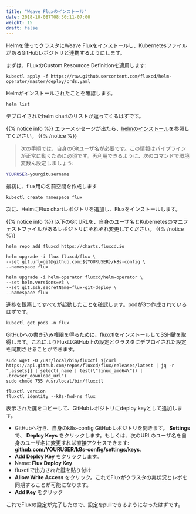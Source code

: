 ```yaml
---
title: "Weave Fluxのインストール"
date: 2018-10-087T08:30:11-07:00
weight: 15
draft: false
---
```


<!--
Now we will use Helm to install Weave Flux into our cluster and enable it to interact with our Kubernetes configuration GitHub repo.  
-->
Helmを使ってクラスタにWeave Fluxをインストールし、KubernetesファイルがあるGitHubレポジトリと連携するようにします。

<!--
First, install the Flux Custom Resource Definition:
-->
まずは、FLuxのCustom Resourcce Definitionを適用します:

```
kubectl apply -f https://raw.githubusercontent.com/fluxcd/helm-operator/master/deploy/crds.yaml
```

<!--
Check that Helm is installed. 
-->
Helmがインストールされたことを確認します。

```
helm list
```

<!--
This command should either return a list of helm charts that have already been deployed or nothing.
-->
デプロイされたhelm chartのリストが返ってくるはずです。

<!--
{{% notice info %}}
If you get an error message, see [installing helm](/beginner/060_helm/helm_intro/install/index.html) for instructions.
{{% /notice %}}
-->
{{% notice info %}}
エラーメッセージが出たら、[helmのインストール](/beginner/060_helm/helm_intro/install/index.html)を参照してください。
{{% /notice %}}

<!--
> In the following steps, your Git user name will be required. Without this information, the resulting pipeline will not function as expected. Set this as an environment variable to reuse in the next commands:
-->
> 次の手順では、自身のGitユーザ名が必要です。この情報はパイプラインが正常に動くために必須です。再利用できるように、次のコマンドで環境変数ん設定しましょう:

```bash
YOURUSER=yourgitusername
```

<!--
First, create the flux Kubernetes namespace
-->
最初に、flux用の名前空間を作成します

```
kubectl create namespace flux
```

<!--
Next, add the Flux chart repository to Helm and install Flux.  
-->
次に、HelmにFlux chartレポジトリを追加し、Fluxをインストールします。

<!--
{{% notice info %}}
Update the Git URL below to match your user name and Kubernetes configuration manifest repository.
{{% /notice %}}
-->
{{% notice info %}}
以下のGit URLを、自身のユーザ名とKubernetesのマニフェストファイルがあるレポジトリにそれぞれ変更してください。
{{% /notice %}}

```
helm repo add fluxcd https://charts.fluxcd.io

helm upgrade -i flux fluxcd/flux \
--set git.url=git@github.com:${YOURUSER}/k8s-config \
--namespace flux

helm upgrade -i helm-operator fluxcd/helm-operator \
--set helm.versions=v3 \
--set git.ssh.secretName=flux-git-deploy \
--namespace flux
```

<!--
Watch the install and confirm everything starts.  There should be 3 pods.  
-->
進捗を観察してすべてが起動したことを確認します。podが3つ作成されているはずです。
```
kubectl get pods -n flux
```

<!--
Install fluxctl in order to get the SSH key to allow GitHub write access.  This allows Flux to keep the configuration in GitHub in sync with the configuration deployed in the cluster.  
-->
GitHubへの書き込み権限を得るために、fluxctlをインストールしてSSH鍵を取得します。これによりFluxはGitHub上の設定とクラスタにデプロイされた設定を同期させることができます。
```
sudo wget -O /usr/local/bin/fluxctl $(curl https://api.github.com/repos/fluxcd/flux/releases/latest | jq -r ".assets[] | select(.name | test(\"linux_amd64\")) | .browser_download_url")
sudo chmod 755 /usr/local/bin/fluxctl

fluxctl version
fluxctl identity --k8s-fwd-ns flux
```

<!--
Copy the provided key and add that as a deploy key in the GitHub repository.  
-->
表示された鍵をコピーして、GitHubレポジトリにdeploy keyとして追加します。

<!--
* In GitHub, select your k8s-config GitHub repo.  Go to **Settings** and click **Deploy Keys**.  Alternatively, you can go by direct URL by replacing your user name in this URL: **github.com/YOURUSER/k8s-config/settings/keys**.  
* Click on **Add Deploy Key**
 * Name: **Flux Deploy Key**
 * Paste the key output from fluxctl
 * Click **Allow Write Access**.  This allows Flux to keep the repo in sync with the real state of the cluster
 * Click **Add Key**
-->
* GitHubへ行き、自身のk8s-config GitHubレポジトリを開きます。 **Settings** で、 **Deploy Keys** をクリックします。もしくは、次のURLのユーザ名を自身のユーザ名に変更すれば直接アクセスできます: **github.com/YOURUSER/k8s-config/settings/keys**.  
* **Add Deploy Key** をクリックします。
 * Name: **Flux Deploy Key**
 * fluxctlで出力された鍵を貼り付け
 * **Allow Write Access** をクリック。これでFluxがクラスタの実状況とレポを同期することが可能になります。
 * **Add Key** をクリック

<!--
Now Flux is configured and should be ready to pull configuration.  
-->
これでFluxの設定が完了したので、設定をpullできるようになったはずです。